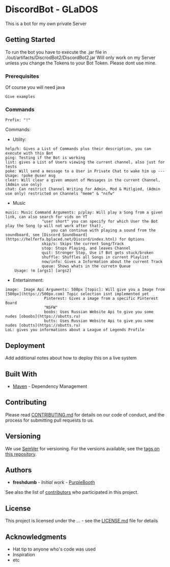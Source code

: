 # DiscordBot - GLaDOS

This is a bot for my own private Server

## Getting Started

To run the bot you have to execute the .jar file in ./out/artifacts/DiscrodBot2/DiscordBot2.jar
Will only work on my Server unless you change the Tokens to your Bot Token.
Please dont use mine.

### Prerequisites

Of course you will need java

```
Give examples
```

### Commands

```
Prefix: "!"
```

Commands:

* Utility:
```
help/h: Gives a List of Commands plus their description, you can execute with this Bot 
ping: Testing if the Bot is working
list: gives a List of Users viewing the current channel, also just for tests
poke: Will send a message to a User in Private Chat to wake him up --- Usage: !poke @user msg
clear: Will clear a given amount of Messages in the current Channel, (Admin use only)
chat: Can restrict Channel Writing for Admin, Mod & Mitlgied, (Admin use only) restricted on Channels "meme" & "nsfw"

```
* Music
```
music: Music Command Arguments: p/play: Will play a Song from a given link, can also search for vids on YT
				"user short" you can specify for which User the Bot play the Song (p will not work after that), 
					you can continue with playing a sound from the soundboard, see [Discord Soundboard](https://helferfa.bplaced.net/Discord/index.htnl) for Options
				skip/s: Skips the current Song/Track
				stop: Stops Playing, and leaves Channel
				quit: Stronger Stop, Use if Bot gets stuck/broken
				shuffle: Shuffles all Songs in current Playlist
				now/info: Gives a Information about the current Track
				queue: Shows whats in the curretn Queue
	Usage: !m [args1] [args2]
```
* Entertainment:
```
image:  Image Api Arguments: 500px [topic]: Will give you a Image from [500px](https://500px.com) Topic selection isnt implemented yet
			     Pinterest: Gives a image from a specific Pinterest Board
			     "NSFW"
			     boobs: Uses Russian Website Api to give you some nudes [oboobs](https://obutts.ru)
			     butts: Uses Russian Website Api to give you some nudes [obutts](https://obutts.ru)
LoL: gives you informations about a League of Legends Profile

```


## Deployment

Add additional notes about how to deploy this on a live system

## Built With

* [Maven](https://maven.apache.org/) - Dependency Management

## Contributing

Please read [CONTRIBUTING.md](https://gist.github.com/PurpleBooth/b24679402957c63ec426) for details on our code of conduct, and the process for submitting pull requests to us.

## Versioning

We use [SemVer](http://semver.org/) for versioning. For the versions available, see the [tags on this repository](https://github.com/your/project/tags). 

## Authors

* **freshdumb** - *Initial work* - [PurpleBooth](https://github.com/PurpleBooth)

See also the list of [contributors](https://github.com/your/project/contributors) who participated in this project.

## License

This project is licensed under the ... - see the [LICENSE.md](LICENSE.md) file for details

## Acknowledgments

* Hat tip to anyone who's code was used
* Inspiration
* etc
